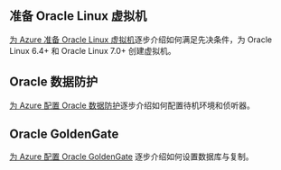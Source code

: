 ## <a name="prepare-an-oracle-linux-virtual-machine"></a>准备 Oracle Linux 虚拟机
[为 Azure 准备 Oracle Linux 虚拟机](../articles/virtual-machines/linux/oracle-create-upload-vhd.md?toc=%2fvirtual-machines%2flinux%2ftoc.json)逐步介绍如何满足先决条件，为 Oracle Linux 6.4+ 和 Oracle Linux 7.0+ 创建虚拟机。

## <a name="oracle-data-guard"></a>Oracle 数据防护
[为 Azure 配置 Oracle 数据防护](../articles/virtual-machines/windows/classic/configure-oracle-data-guard.md?toc=%2fvirtual-machines%2fwindows%2fclassic%2ftoc.json)逐步介绍如何配置待机环境和侦听器。

## <a name="oracle-goldengate"></a>Oracle GoldenGate
[为 Azure 配置 Oracle GoldenGate](../articles/virtual-machines/windows/classic/configure-oracle-goldengate.md?toc=%2fvirtual-machines%2fwindows%2fclassic%2ftoc.json) 逐步介绍如何设置数据库与复制。

